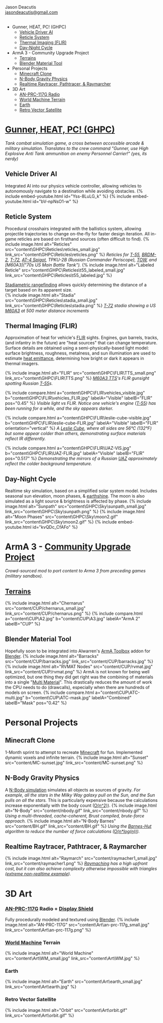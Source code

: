 <head>
	<link href="twentytwenty/css/foundation.css" rel="stylesheet" type="text/css" />
	<link href="twentytwenty/css/twentytwenty.css" rel="stylesheet" type="text/css" />
	<script src="https://code.jquery.com/jquery-3.5.1.slim.min.js"
			  integrity="sha256-4+XzXVhsDmqanXGHaHvgh1gMQKX40OUvDEBTu8JcmNs="
			  crossorigin="anonymous"></script>
	<script src="twentytwenty/js/jquery.event.move.js"></script>
	<script src="twentytwenty/js/jquery.twentytwenty.js"></script>
	<script>
		$(window).on('load', function() {
		  $(".twentytwenty-container").twentytwenty({move_with_handle_only:0, click_to_move:1});
		});
	</script>
</head>

Jason Deacutis<br>
jasondeacutis@gmail.com<br>
<br>
- Gunner, HEAT, PC! (GHPC)
	- [Vehicle Driver AI](/#vehicle-driver-ai)
	- [Reticle System](/#reticle-system)
	- [Thermal Imaging (FLIR)](/#thermal-imaging-flir)
	- [Day-Night Cycle](/#day-night-cycle)
- ArmA 3 - Community Upgrade Project
	- [Terrains](/#terrains)
	- [Blender Material Tool](/#blender-material-tool)
- Personal Projects
	- [Minecraft Clone](/#minecraft-clone)
	- [N-Body Gravity Physics](/#n-body-gravity-physics)
	- [Realtime Raytracer, Pathtracer, & Raymarcher](/#realtime-raytracer-pathtracer--raymarcher)
- 3D Art
	- [AN-PRC-117G Radio](/#an-prc-117g-radio--display-shield)
	- [World Machine Terrain](/#world-machine-terrain)
	- [Earth](/#earth)
	- [Retro Vector Satellite](/#retro-vector-satellite)

# [Gunner, HEAT, PC! (GHPC)](https://gunnerheatpc.com/ "https://gunnerheatpc.com/")
*Tank combat simulation game, a cross between accessible arcade & military simulation. Translates to the crew command  "Gunner, use High Explosive Anti Tank ammunition on enemy Personnel Carrier!" (yes, its nerdy)*
## Vehicle Driver AI
Integrated AI into our physics vehicle controller, allowing vehicles to autonomously navigate to a destination while avoiding obstacles.
{% include embed-youtube.html id="Yss-8LuLG_k" %}
{% include embed-youtube.html id="bV-npNsO1-w" %}

## Reticle System
Procedural crosshairs integrated with the ballistics system, allowing projectile trajectories to change on-the-fly for faster design iteration.
All in-game reticles are based on firsthand sources (often difficult to find).
{% include image.html alt="Reticles" src="content\GHPC\Reticles\reticles_small.jpg" link_src="content\GHPC\Reticles\reticles.png" %}
*Reticles for [T-55](https://en.wikipedia.org/wiki/T-54/T-55 "50s Russian Main Battle Tank"), [BRDM-2](https://en.wikipedia.org/wiki/BRDM-2 "60s Russian Scout Car"), [T-72](https://en.wikipedia.org/wiki/T-72 "70s Russian Main Battle Tank"), [AT-4 Spigot](https://en.wikipedia.org/wiki/9K111_Fagot "Russian Wire-Guided Anti-Tank Missile"), TPKU-2B (Russian Commander Periscope), [TOW](https://en.wikipedia.org/wiki/BGM-71_TOW "US Wire-Guided Anti-Tank Missile"), and [M60A3]("70s US Main Battle Tank").*
{% include image.html alt="Labeled Reticle" src="content\GHPC\Reticles\t55_labeled_small.jpg" link_src="content\GHPC\Reticles\t55_labeled.jpg" %}

[Stadiametric rangefinding](https://en.wikipedia.org/wiki/Stadiametric_rangefinding "wikipedia") allows quickly determining the distance of a target based on its apparent size.<br>
{% include image.html alt="Stadia" src="content\GHPC\Reticles\stadia_small.jpg" link_src="content\GHPC\Reticles\stadia.png" %}
*[T-72](https://en.wikipedia.org/wiki/T-72 "wikipedia") stadia showing a US [M60A3](https://en.wikipedia.org/wiki/M60_tank#M60A3_series "wikipedia") at 500 meter distance increments*

## Thermal Imaging (FLIR)
Approximation of heat for vehicle's [FLIR](https://en.wikipedia.org/wiki/Forward-looking_infrared "Forward Looking InfraRed wikipedia") sights.
Engines, gun barrels, tracks, (and infantry in the future) are "heat sources" that can change temperature.
Surface details are obtained using a semi-physically-based light model: surface brightness, roughness, metalness, and sun illumination are used to estimate [heat emittance](https://en.wikipedia.org/wiki/Emissivity "Emissivity wikipedia"), determining how bright or dark it appears in thermal imagers.

{% include image.html alt="FLIR" src="content\GHPC\FLIR\TTS_small.png" link_src="content\GHPC\FLIR\TTS.png" %}
*[M60A3 TTS](https://en.wikipedia.org/wiki/M60_tank#M60A3_series "wikipedia")'s FLIR gunsight spotting Russian [T-55](https://en.wikipedia.org/wiki/T-54/T-55 "wikipedia")s.*

{% include compare.html a="content\GHPC\FLIR\vehicles_visible.jpg" b="content\GHPC\FLIR\vehicles_FLIR.jpg" labelA="Visible" labelB="FLIR" pos="0.45" %}
*Visible light vs FLIR. Notice one vehicle's engine ([T-55](https://en.wikipedia.org/wiki/T-54/T-55 "wikipedia")) has been running for a while, and the sky appears darker.*

{% include compare.html a="content\GHPC\FLIR\leslie-cube-visible.jpg" b="content\GHPC\FLIR\leslie-cube-FLIR.jpg" labelA="Visible" labelB="FLIR" orientation="vertical" %}
*A [Leslie Cube](https://en.wikipedia.org/wiki/Leslie_cube "wikipedia"), where all sides are 56°C (132°F) but some *appear* colder than others, demonstrating surface materials reflect IR differently.*

{% include compare.html a="content\GHPC\FLIR\UAZ-VIS.jpg" b="content\GHPC\FLIR\UAZ-FLIR.jpg" labelA="Visible" labelB="FLIR" pos="0.517" %}
*Demonstrating the mirrors of a Russian [UAZ](https://en.wikipedia.org/wiki/UAZ-469 "wikipedia") approximately reflect the colder background temperature.*

## Day-Night Cycle
Realtime sky simulation, based on a simplified solar system model. Includes seasonal sun elevation, moon phases, & [earthshine](https://en.wikipedia.org/wiki/Planetshine#/media/File:New_Moon.jpg "real life earthshine (wikipedia)"). The moon is also simulated as a light source & brightness is affected by phase.
{% include image.html alt="Sunpath" src="content\GHPC\Sky\sunpath_small.jpg" link_src="content\GHPC\Sky\sunpath.png" %}
{% include image.html alt="Moon Phases" src="content\GHPC\Sky\moon2.gif" link_src="content\GHPC\Sky\moon2.gif" %}
{% include embed-youtube.html id="kvQDc_CfAFo" %}

# ArmA 3 - [Community Upgrade Project](https://steamcommunity.com/workshop/filedetails/?id=583575232 "Steam Workshop")
*Crowd-sourced mod to port content to Arma 3 from preceding games (military sandbox).*
## [Terrains](https://www.cup-arma3.org/terrains "www.cup-arma3.org/terrains")
{% include image.html alt="Chernarus" src="content/CUP/chernarus_small.jpg" link_src="content/CUP/chernarus.png" %}
{% include compare.html a="content\CUP\A2.jpg" b="content\CUP\A3.jpg" labelA="ArmA 2" labelB="CUP" %}
## Blender Material Tool
Hopefully soon to be integrated into Alwarren's [ArmA Toolbox](https://www.armaholic.com/page.php?id=20519 "armaholic.com") addon for [Blender](https://www.blender.org/features/).
{% include image.html alt="Barracks" src="content/CUP/barracks.jpg" link_src="content/CUP/barracks.jpg" %}
{% include image.html alt="RVMAT Nodes" src="content/CUP/rvmat.jpg" link_src="content/CUP/rvmat.png" %}
ArmA is not known for being well optimized, but one thing they did get right was the combining of materials into a single "[Multi Material](https://community.bistudio.com/wiki/Multimaterial "bikipedia")". This drastically reduces the amount of work the CPU needs to do (drawcalls), especially when there are hundreds of models on screen.
{% include compare.html a="content\CUP\ATC-multi.jpg" b="content\CUP\ATC-mask.jpg" labelA="Combined" labelB="Mask" pos="0.42" %}

# Personal Projects

## Minecraft Clone
1-Month sprint to attempt to recreate [Minecraft](https://en.wikipedia.org/wiki/Minecraft "wikipedia") for fun. Implemented dynamic voxels and infinite terrain.
{% include image.html alt="Sunset" src="content/MC-sunset.jpg" link_src="content/MC-sunset.png" %}

## N-Body Gravity Physics
A [N-Body simulation](https://en.wikipedia.org/wiki/N-body_simulation "wikipedia") simulates all objects as sources of gravity. *For example, all the stars in the Milky Way galaxy pull on the Sun, and the Sun pulls on all the stars.* This is particularly expensive because the calculations increase exponentially with the body count ([O(n^2)](https://www.bigocheatsheet.com/ "Big-O Cheat Sheet")).
{% include image.html alt="N-Body" src="content/nbody.gif" link_src="content/nbody.gif" %}
*Using a multi-threaded, cache-coherent, Brust compiled, brute-force approach.*
{% include image.html alt="N-Body Barnes" src="content/BH.gif" link_src="content/BH.gif" %}
*Using the [Barnes-Hut](https://en.wikipedia.org/wiki/Barnes%E2%80%93Hut_simulation "wikipedia") algorithm to reduce the number of force calculations ([O(n*log(n))](https://www.bigocheatsheet.com/ "Big-O Cheat Sheet")).*

## Realtime Raytracer, Pathtracer, & Raymarcher
{% include image.html alt="Raymarch" src="content/raymacher1_small.jpg" link_src="content/raymacher1.png" %}
*[Raymaching](https://youtu.be/svLzmFuSBhk "YouTube") has a high upfront cost, but it can also achieve complexity otherwise impossible with triangles ([extreme non-realtime example](content/raymarch_offline.png)).*

# 3D Art
### [AN-PRC-117G](content\Art\AN-PRC-117-Harris-Falcon-3.jpg) Radio + [Display Shield](content\Art\AN-PRC-117G_FALCON_III_shield.jpg)
Fully procedurally modeled and textured using [Blender](https://www.blender.org/features/).
{% include image.html alt="AN-PRC-117G" src="content\Art\an-prc-117g_small.jpg" link_src="content\Art\an-prc-117g.png" %}
### [World Machine](https://www.world-machine.com/ "www.world-machine.com") Terrain
{% include image.html alt="World Machine" src="content\Art\WM_small.jpg" link_src="content\Art\WM.jpg" %}
### Earth
{% include image.html alt="Earth" src="content\Art\earth_small.jpg" link_src="content\Art\earth.jpg" %}
### Retro Vector Satellite
{% include image.html alt="Orbit" src="content\Art\orbit.gif" link_src="content\Art\orbit.gif" %}